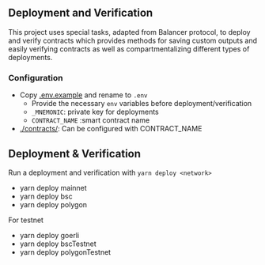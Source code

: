 ## Deployment and Verification

This project uses special tasks, adapted from Balancer protocol, to deploy and verify contracts which provides methods for saving custom outputs and easily verifying contracts as well as compartmentalizing different types of deployments.

### Configuration

- Copy [.env.example](./.env.example) and rename to `.env`
  - Provide the necessary `env` variables before deployment/verification
  - `_MNEMONIC`: private key for deployments
  - `CONTRACT_NAME` :smart contract name
- [./contracts/](./[CONTRACT_NAME].sol): Can be configured with CONTRACT_NAME

## Deployment & Verification

 Run a deployment and verification with `yarn deploy <network>`
  - yarn deploy mainnet
  - yarn deploy bsc
  - yarn deploy polygon

  For testnet

  - yarn deploy goerli
  - yarn deploy bscTestnet
  - yarn deploy polygonTestnet


  
